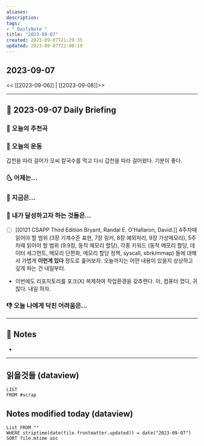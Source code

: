 ```yaml
---
aliases: 
description:
tags:
- " DailyNote "
title: "2023-09-07"
created: 2023-09-07T21:29:35
updated: 2023-09-07T22:06:19
---
```


## 2023-09-07

<< [[2023-09-06]] | [[2023-09-08]]>>

---

## 📅 2023-09-07 Daily Briefing

### 🎵 오늘의 추천곡

### 🏃 오늘의 운동

갑천을 따라 걸어가 오씨 칼국수를 먹고 다시 갑천을 따라 걸어왔다. 기분이 좋다.

### 🌜 어제는...

### 🙌 지금은...

### 🚀 내가 달성하고자 하는 것들은...

- [ ] [[0121 CSAPP Third Edition Bryant, Randal E. O'Hallaron, David.]] 4주차때 읽어야 할 범위 (3장 기계수준 표현, 7장 링커, 8장 예외처리, 9장 가상메모리), 5주차때 읽어야 할 범위 (9.9장, 동적 메모리 할당), 각종 키워드 (동적 메모리 할당, 데이터 세그먼트, 메모리 단편화, 메모리 할당 정책, syscall, sbrk/mmap) 들에 대해서 가볍게 **이런게 있다** 정도로 훑어보자. 오늘까지는 어떤 내용이 있을지 상상하고 깊게 파는 건 내일부터.
- 이번에도 리포지토리를 포크(X) 복제하여 작업환경을 갖추랜다. 아, 컴퓨터 껐다, 귀찮다. 내일 하자.

### 👎 오늘 나에게 닥친 어려움은...

---

## 📝 Notes

- 

---

## 읽을것들 (dataview)

```dataview
LIST
FROM #scrap
```

## Notes modified today (dataview)

```dataview
List FROM "" 
WHERE striptime(date(file.frontmatter.updated)) = date("2023-09-07") 
SORT file.mtime asc
```
